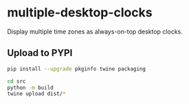 # multiple-desktop-clocks

Display multiple time zones as always-on-top desktop clocks.

## Upload to PYPI

```bash
pip install --upgrade pkginfo twine packaging

cd src
python -m build
twine upload dist/*
```
